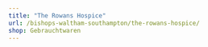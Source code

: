 ```yaml
---
title: "The Rowans Hospice"
url: /bishops-waltham-southampton/the-rowans-hospice/
shop: Gebrauchtwaren
---
```


